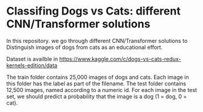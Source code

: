 # Classifing Dogs vs Cats: different CNN/Transformer solutions
In this repository. we go through different CNN/Transformer solutions to Distinguish images of dogs from cats as an educational effort.

Dataset is availble in https://www.kaggle.com/c/dogs-vs-cats-redux-kernels-edition/data

The train folder contains 25,000 images of dogs and cats. Each image in this folder has the label as part of the filename. The test folder contains 12,500 images, named according to a numeric id. For each image in the test set, we should predict a probability that the image is a dog (1 = dog, 0 = cat).


